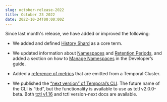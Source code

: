 ```yaml
---
slug: october-release-2022
title: October 23 2022
date: 2022-10-24T00:00:00Z
---
```


Since last month's release, we have added or improved the following:

- We added and defined [History Shard](/clusters/#history-shard) as a core term.

- We updated information about [Namespaces](/namespaces) and [Retention Periods](/clusters/#retention-period), and added a section on how to [Manage Namespaces](/application-development/features/#namespaces) in the Developer’s guide.

- Added a [reference of metrics](/references/cluster-metrics) that are emitted from a Temporal Cluster.

<!-- Uncomment once landed
- Added a reference of [Web UI environment variables](/references/web-ui-environment-variables) that map to the [Web UI configuration](/references/web-ui-configuration).
-->

- We published the [“next version” of Temporal’s CLI](/tctl-next/).
  The future name of the CLI is “tbd”, but the functionality is available to use as tctl v2.0.0-beta.
  Both [tctl v1.16](/tctl-v1/) and tctl version-next docs are available.

